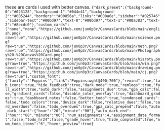 these are cards i used with better canvas. 
```{"dark_preset":{"background-0":"#023128","background-1":"#044e41","background-2":"#005244","borders":"#00856a","links":"#008a6e","sidebar":"#025746","sidebar-text":"#00bd97","text-0":"#00bd97","text-1":"#00a383","text-2":"#8ecdc0"},"custom_cards":["none","none","https://github.com/jun0p3r/CanvasCards/blob/main/english.png?raw=true","https://github.com/jun0p3r/CanvasCards/blob/main/science.png?raw=true","https://github.com/jun0p3r/CanvasCards/blob/main/meth.png?raw=true","https://github.com/jun0p3r/CanvasCards/blob/main/Photography%20-%20Canvas%20Card.png?raw=true","https://github.com/jun0p3r/CanvasCards/blob/main/hisroty.png?raw=true","https://github.com/jun0p3r/CanvasCards/blob/main/win.png?raw=true","https://github.com/jun0p3r/CanvasCards/blob/main/drawing.png?raw=true","https://github.com/jun0p3r/CanvasCards/blob/main/cj.png?raw=true"],"custom_font":{"family":"'Poppins'","link":"Poppins:wght@400;700"},"remind":true,"tab_icons":true,"hide_feedback":true,"dark_mode":true,"remlogo":true,"full_width":true,"auto_dark":false,"assignments_due":true,"gpa_calc":false,"gradient_cards":false,"disable_color_overlay":true,"dashboard_grades":true,"dashboard_notes":false,"better_todo":true,"condensed_cards":false,"todo_colors":true,"device_dark":false,"relative_dues":false,"card_overdues":false,"todo_overdues":true,"gpa_calc_prepend":false,"auto_dark_start":{"hour":"20","minute":"00"},"auto_dark_end":{"hour":"08","minute":"00"},"num_assignments":4,"assignment_date_format":false,"todo_hr24":false,"grade_hover":true,"hide_completed":true,"num_todo_items":"6","hover_preview":true}```
